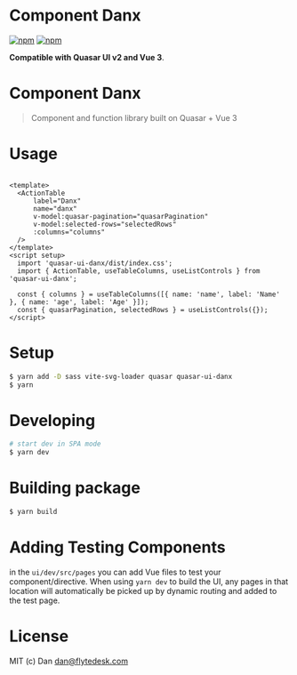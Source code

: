 # Component Danx

[![npm](https://img.shields.io/npm/v/quasar-ui-danx.svg?label=quasar-ui-danx)](https://www.npmjs.com/package/quasar-ui-danx)
[![npm](https://img.shields.io/npm/dt/quasar-ui-danx.svg)](https://www.npmjs.com/package/quasar-ui-danx)

**Compatible with Quasar UI v2 and Vue 3**.

# Component Danx

> Component and function library built on Quasar + Vue 3

# Usage

```vue

<template>
  <ActionTable
      label="Danx"
      name="danx"
      v-model:quasar-pagination="quasarPagination"
      v-model:selected-rows="selectedRows"
      :columns="columns"
  />
</template>
<script setup>
  import 'quasar-ui-danx/dist/index.css';
  import { ActionTable, useTableColumns, useListControls } from 'quasar-ui-danx';

  const { columns } = useTableColumns([{ name: 'name', label: 'Name' }, { name: 'age', label: 'Age' }]);
  const { quasarPagination, selectedRows } = useListControls({});
</script>
```

# Setup

```bash
$ yarn add -D sass vite-svg-loader quasar quasar-ui-danx
$ yarn
```

# Developing

```bash
# start dev in SPA mode
$ yarn dev
```

# Building package

```bash
$ yarn build
```

# Adding Testing Components

in the `ui/dev/src/pages` you can add Vue files to test your component/directive. When using `yarn dev` to build the UI,
any pages in that location will automatically be picked up by dynamic routing and added to the test page.

# License

MIT (c) Dan <dan@flytedesk.com>

